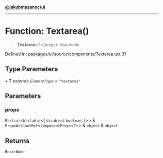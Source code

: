 [**@jakubmazanec/ui**](../README.md)

---

# Function: Textarea()

> **Textarea**\<`T`\>(`props`): `ReactNode`

Defined in:
[packages/ui/source/components/Textarea.tsx:31](https://github.com/jakubmazanec/tools/blob/adfe44f908094c1d1cdf19837842b33066bbd9d7/packages/ui/source/components/Textarea.tsx#L31)

## Type Parameters

• **T** _extends_ `ElementType` = `"textarea"`

## Parameters

### props

`Partial`\<`Writable`\<\{ `disabled`: `boolean`; \}\>\> &
`PropsWithoutRef`\<`ComponentProps`\<`T`\>\> & `object` & `object`

## Returns

`ReactNode`
